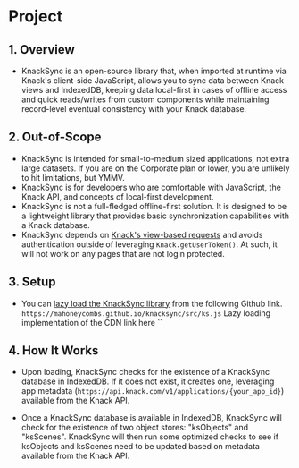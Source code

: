 # Project
## 1. Overview
- KnackSync is an open-source library that, when imported at runtime via Knack's client-side JavaScript, allows you to sync data between Knack views and IndexedDB, keeping data local-first in cases of offline access and quick reads/writes from custom components while maintaining record-level eventual consistency with your Knack database.
## 2. Out-of-Scope
- KnackSync is intended for small-to-medium sized applications, not extra large datasets. If you are on the Corporate plan or lower, you are unlikely to hit limitations, but YMMV.
- KnackSync is for developers who are comfortable with JavaScript, the Knack API, and concepts of local-first development.
- KnackSync is not a full-fledged offline-first solution. It is designed to be a lightweight library that provides basic synchronization capabilities with a Knack database.
- KnackSync depends on [Knack's view-based requests](https://docs.knack.com/reference/view-based-requests) and avoids authentication outside of leveraging `Knack.getUserToken()`. At such, it will not work on any pages that are not login protected.
## 3. Setup
- You can [lazy load the KnackSync library](https://docs.knack.com/reference/load-external-javascript-files) from the following Github link.
``https://mahoneycombs.github.io/knacksync/src/ks.js``
Lazy loading implementation of the CDN link here
``
## 4. How It Works
- Upon loading, KnackSync checks for the existence of a KnackSync database in IndexedDB. If it does not exist, it creates one, leveraging app metadata (`https://api.knack.com/v1/applications/{your_app_id}`) available from the Knack API.

- Once a KnackSync database is available in IndexedDB, KnackSync will check for the existence of two object stores: "ksObjects" and "ksScenes". KnackSync will then run some optimized checks to see if ksObjects and ksScenes need to be updated based on metadata available from the Knack API.
